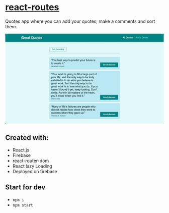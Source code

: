 # [react-routes](https://react-routes-app.web.app/quotes)
Quotes app where you can add your quotes, make a comments and sort them.

![Demo](https://github.com/KrystynaMil/react-routes/blob/main/public/Screen.png)
## Created with:
- React.js
- Firebase 
- react-router-dom
- React lazy Loading 
- Deployed on firebase

## Start for dev
- `npm i`
- `npm start`
